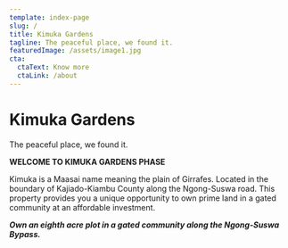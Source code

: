 ```yaml
---
template: index-page
slug: /
title: Kimuka Gardens
tagline: The peaceful place, we found it.
featuredImage: /assets/image1.jpg
cta:
  ctaText: Know more
  ctaLink: /about
---
```

<!--StartFragment-->

# Kimuka Gardens

The peaceful place, we found it.

**WELCOME TO KIMUKA GARDENS PHASE**

Kimuka is a Maasai name meaning the plain of Girrafes. Located in the boundary of Kajiado-Kiambu County along the Ngong-Suswa road. This property provides you a unique opportunity to own prime land in a gated community at an affordable investment.

***Own an eighth acre plot in a gated community along the Ngong-Suswa Bypass.***

<!--EndFragment-->